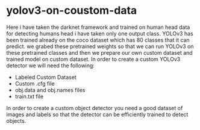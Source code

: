 # yolov3-on-coustom-data
Here i have taken the darknet framework and trained on human head data for detecting humans head i have taken only one output class.
YOLOv3 has been trained already on the coco dataset which has 80 classes that it can predict. we grabed these pretrained weights so that we can run YOLOv3 on these pretrained classes and then we prepare our own custom dataset and trained model on custom dataset.
In order to create a custom YOLOv3 detector we will need the following:

*   Labeled Custom Dataset
*   Custom .cfg file
*   obj.data and obj.names files
*   train.txt file 

In order to create a custom object detector you need a good dataset of images and labels so that the detector can be efficiently trained to detect objects.

